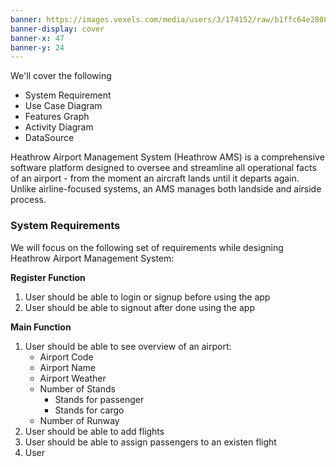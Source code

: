 ```yaml
---
banner: https://images.vexels.com/media/users/3/174152/raw/b1ffc64e28085dbfbb3c1bda2c5e26db-airport-flat-design-banner.jpg
banner-display: cover
banner-x: 47
banner-y: 24
---
```

We'll cover the following
+ System Requirement
+ Use Case Diagram
+ Features Graph
+ Activity Diagram
+ DataSource

Heathrow Airport Management System (Heathrow AMS) is a comprehensive software platform designed to oversee and streamline all operational facts of an airport - from the moment an aircraft lands until it departs again. Unlike airline-focused systems, an AMS manages both landside and airside process.

### System Requirements

We will focus on the following set of requirements while designing Heathrow Airport Management System:

**Register Function**

1. User should be able to login or signup before using the app
2. User should be able to signout after done using the app

**Main Function**

1. User should be able to see overview of an airport:
	+ Airport Code
	+ Airport Name
	+ Airport Weather
	+ Number of Stands
		+ Stands for passenger
		+ Stands for cargo
	+ Number of Runway
2. User should be able to add flights 
3. User should be able to assign passengers to an existen flight
4. User 